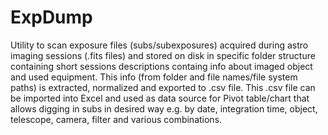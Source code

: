 # ExpDump
Utility to scan exposure files (subs/subexposures) acquired during astro imaging sessions (.fits files) and stored on disk in specific folder structure containing short sessions descriptions containg info about imaged object and used equipment. This info (from folder and file names/file system paths) is extracted, normalized and exported to .csv file. This .csv file can be imported into Excel and used as data source for Pivot table/chart that allows digging in subs in desired way e.g. by date, integration time, object, telescope, camera, filter and various combinations.
